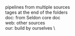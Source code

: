 pipelines from multiple sources \
tages at the end of the folders \
doc: from Seldon core doc \
web: other sources \
our: build by ourselves \
